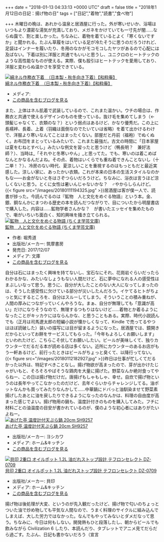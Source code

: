 
+++
date = "2018-01-13 04:33:13 +0000 UTC"
draft = false
title = "2018年1月12日の日記：揚げ物の日"
tags = ["日記","着物","読書","食べ物"]

+++
木曜日の晩は、あれから温泉と居酒屋に行った。外が寒いせいか、浴場はいつもより濃密な湯気が充満しており、メガネをかけていても一寸先が闇……ならぬ靄で、割と楽しかった。ちなみに、着物を着ているとよく「寒くないですか」と聞かれる。たぶん草履をはいている足が冷たそうに思うのだろうけれど、足袋はインナーを履いたり、冬用のなかがモコモコしたヤツがあるので心配には及ばない。下着は別に洋服と共通でもいいと思うし、ユニクロのヒートテックのような高性能なものが使える。実際、僕も股引はヒートテックを愛用しており、洋服と変わらぬ温かさを享受できている。<div class="hatena-asin-detail"><a href="http://www.amazon.co.jp/exec/obidos/ASIN/B00CBS23C2/bestylesnet-22/"><img src="https://images-fe.ssl-images-amazon.com/images/I/215erqfETsL._SL160_.jpg" class="hatena-asin-detail-image" alt="綿ネル作務衣下着　（日本製・秋冬向き下着）【和粋庵】" title="綿ネル作務衣下着　（日本製・秋冬向き下着）【和粋庵】"/></a><div class="hatena-asin-detail-info"><a href="http://www.amazon.co.jp/exec/obidos/ASIN/B00CBS23C2/bestylesnet-22/">綿ネル作務衣下着　（日本製・秋冬向き下着）【和粋庵】</a><ul><li><span class="hatena-asin-detail-label">メディア:</span> </li><li><a href="http://d.hatena.ne.jp/asin/B00CBS23C2/bestylesnet-22" target="_blank">この商品を含むブログを見る</a></li></ul></div><div class="hatena-asin-detail-foot"></div></div>また、上体はネル肌着で武装しているので、これまた温かい。ウチの場合は、作務衣と共通で使えるデザインのものを使っている。抜け毛を集めてしまう（← 頭髪じゃなくて、衣類のな？）という弱点はあるけど、かなり優秀だ。この上に長襦袢、長着、上着（羽織は面倒なのでたいていは省略）を着て出かけるわけで、洋服より寒いなんてことはまったくない。部屋だと丹前（褞袍）でぬくぬく。お布団をまとっているみたいで、これまた最強だ。古文の時間に「日本家屋は夏をむねとすべし」みたいな例文を習ったと思うけど（鴨長明？　兼好法師？）、当時は_「それやと冬寒いやん」_と思ってた。でも、寒いのは着こめばなんとかなるんだよね。その点、着物はいくらでも重ね着できんことないし（十二単！？）、冷房のない時代、夏涼しいことを重視するのはもっともだと最近実感した。涼しい家に、あったかい衣類。これが本来の日本の生活スタイルなのかもな――お金がないと冬はさぞつらいだろうけど。ちなみに、浴衣は言うほど涼しくないと思う。とくに女性は暑いんじゃないかな？　♂やからしらんけど。{{< figure src="/images/20180111194325.jpg"  >}}居酒屋は客が僕一人で、読書が捗った。今読んでるのは『鉱物　人と文化をめぐる物語』という本。金、銀、銅なんかにまつわる歴史の本を読んだつながりで、目についたから明屋書店で購入した。内容は……鉱物学者さんかな？　が書いたエッセイを集めたもので、噺がいちいち面白く、知的興味を掻き立てられる。<div class="hatena-asin-detail"><a href="http://www.amazon.co.jp/exec/obidos/ASIN/4480098356/bestylesnet-22/"><img src="https://images-fe.ssl-images-amazon.com/images/I/51vLslR8zdL._SL160_.jpg" class="hatena-asin-detail-image" alt="鉱物　人と文化をめぐる物語 (ちくま学芸文庫)" title="鉱物　人と文化をめぐる物語 (ちくま学芸文庫)"/></a><div class="hatena-asin-detail-info"><a href="http://www.amazon.co.jp/exec/obidos/ASIN/4480098356/bestylesnet-22/">鉱物　人と文化をめぐる物語 (ちくま学芸文庫)</a><ul><li><span class="hatena-asin-detail-label">作者:</span> 堀秀道</li><li><span class="hatena-asin-detail-label">出版社/メーカー:</span> 筑摩書房</li><li><span class="hatena-asin-detail-label">発売日:</span> 2017/12/07</li><li><span class="hatena-asin-detail-label">メディア:</span> 文庫</li><li><a href="http://d.hatena.ne.jp/asin/4480098356/bestylesnet-22" target="_blank">この商品を含むブログを見る</a></li></ul></div><div class="hatena-asin-detail-foot"></div></div>自分は石にはまったく興味を持てないし、宝石なにそれ、花崗岩ぐらいだったらわかるかな、みたいなしょうもない人間だけど、石に夢中になれる人の感受性はまぶしいなって思う。思うに、自分が大したことのない大人になってしまったのは、そうした感受性に欠けている部分が災いしたんだろう。イケてるヒトがちょっと気にするところを、自分はスルーしてしまう。そういうことの積み重ねが、人間の厚みにつながっていくんやろうな。まぁ、自分が無理しても「意識が高い」だけになりそうなので、無理するつもりはないけど……着物とか着るようになったことがキッカケにはならんかな、と思うこともある。実際、時代小説読んでも（正月は司馬遼太郎の短編小説が懐かしくなって、Kindle で売ってるやつはほぼ読破した）装いの描写には目が留まるようになった。居酒屋では、鏡開きだからといってお餅をサービスしてもらった。「今年もよろしくお願いします」といわれたけど、こちらこそ伏してお願いしたい。ビールが美味しくて、独りカウンターでだるだる本が読める店は多くない。近所にカウンターのあるお店がもう一軒あるけど、前行ったときはビールがちょっと臭くて、以降行ってない。{{< figure src="/images/20180112182927.jpg"  >}}昨日は仕事が忙しくてだるかった以外は、特記すべきことなし。揚げ物欲が高まったので、芽が出かけたじゃがいもと、そろそろやばそうな鶏肉を大量に揚げた。野菜なんか絶対食ってやらねー、この日は揚げ物だけだ。唐揚げもしゃもしゃ、幸せ。自炊で揚げ物というのは長年やってこなかったのだけど、去年ぐらいからチャレンジしてる。油ポットなんかも買ってみたりなんかして……中華鍋にドバっと油馴染ませて野菜素揚げしたあとに油を戻したりできるようになったのなんかは、料理の自由度が高まった感じでよい。揚げ物用の鍋も、温度計付きのものを購入してみた。フチに材料ごとの油温度の目安が書かれているのが、僕のような初心者にはありがたいよねー。<div class="hatena-asin-detail"><a href="http://www.amazon.co.jp/exec/obidos/ASIN/B002DWA3GY/bestylesnet-22/"><img src="https://images-fe.ssl-images-amazon.com/images/I/41iV4PVTy0L._SL160_.jpg" class="hatena-asin-detail-image" alt="あげた亭 温度計付天ぷら鍋 20cm SH9257" title="あげた亭 温度計付天ぷら鍋 20cm SH9257"/></a><div class="hatena-asin-detail-info"><a href="http://www.amazon.co.jp/exec/obidos/ASIN/B002DWA3GY/bestylesnet-22/">あげた亭 温度計付天ぷら鍋 20cm SH9257</a><ul><li><span class="hatena-asin-detail-label">出版社/メーカー:</span> ヨシカワ</li><li><span class="hatena-asin-detail-label">メディア:</span> ホーム&amp;キッチン</li><li><a href="http://d.hatena.ne.jp/asin/B002DWA3GY/bestylesnet-22" target="_blank">この商品を含むブログを見る</a></li></ul></div><div class="hatena-asin-detail-foot"></div></div><div class="hatena-asin-detail"><a href="http://www.amazon.co.jp/exec/obidos/ASIN/B002GKB4N4/bestylesnet-22/"><img src="https://images-fe.ssl-images-amazon.com/images/I/41%2BOv-b-fmL._SL160_.jpg" class="hatena-asin-detail-image" alt="貝印 2重口 オイルポット 1.2L 油だれストップ設計 テフロンセレクト DZ-0709" title="貝印 2重口 オイルポット 1.2L 油だれストップ設計 テフロンセレクト DZ-0709"/></a><div class="hatena-asin-detail-info"><a href="http://www.amazon.co.jp/exec/obidos/ASIN/B002GKB4N4/bestylesnet-22/">貝印 2重口 オイルポット 1.2L 油だれストップ設計 テフロンセレクト DZ-0709</a><ul><li><span class="hatena-asin-detail-label">出版社/メーカー:</span> 貝印</li><li><span class="hatena-asin-detail-label">メディア:</span> ホーム&amp;キッチン</li><li><a href="http://d.hatena.ne.jp/asin/B002GKB4N4/bestylesnet-22" target="_blank">この商品を含むブログを見る</a></li></ul></div><div class="hatena-asin-detail-foot"></div></div>揚げ物は後処理が大変、というのが先入観だったけど、揚げ物で匂いのちょっとついた油で炒め物しても平気な人間なので、うまく料理のサイクルに組み込んでしまえば、大した労力ではなかった。なんでもやってみないとダメだなって思う。ちなみに、今日は何もしない。開発熱もひと段落したし、朝からビールでも飲みながら Civilization 6 したり、本読んだり、タブレットでアニメ見てだらだら過ごす。たぶん、日記も書かないだろう（宣言


